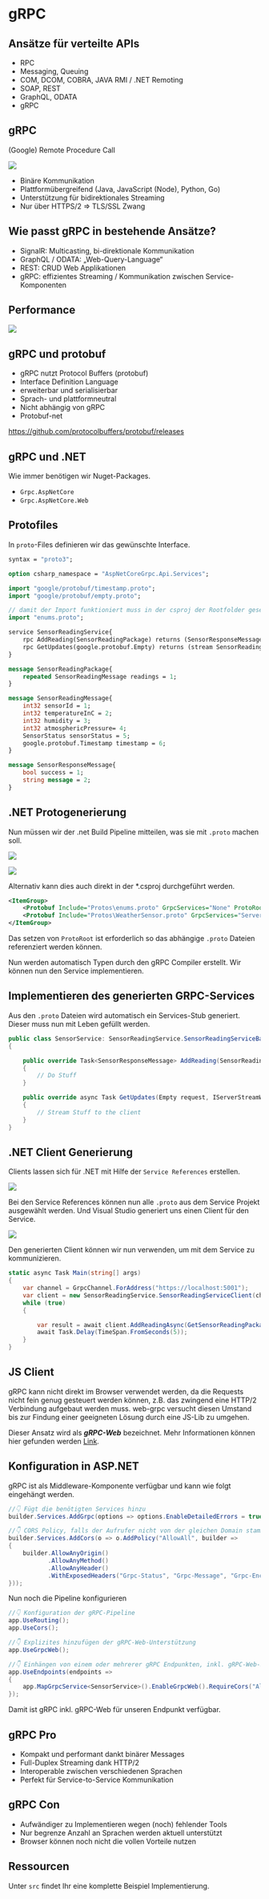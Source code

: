 # gRPC

## Ansätze für verteilte APIs

- RPC
- Messaging, Queuing
- COM, DCOM, COBRA, JAVA RMI / .NET Remoting
- SOAP, REST
- GraphQL, ODATA
- gRPC

## gRPC

(Google) Remote Procedure Call

![](assets/grpclogo.png)

- Binäre Kommunikation
- Plattformübergreifend (Java, JavaScript (Node), Python, Go)
- Unterstützung für bidirektionales Streaming
- Nur über HTTPS/2 => TLS/SSL Zwang

## Wie passt gRPC in bestehende Ansätze?

- SignalR: Multicasting, bi-direktionale Kommunikation
- GraphQL / ODATA: „Web-Query-Language“
- REST: CRUD Web Applikationen
- gRPC: effizientes Streaming / Kommunikation zwischen Service-Komponenten

## Performance

![](assets/grpcperf.png)

## gRPC und protobuf

- gRPC nutzt Protocol Buffers (protobuf)
- Interface Definition Language
- erweiterbar und serialisierbar
- Sprach- und plattformneutral
- Nicht abhängig von gRPC
- Protobuf-net

https://github.com/protocolbuffers/protobuf/releases

## gRPC und .NET

Wie immer benötigen wir Nuget-Packages.

- `Grpc.AspNetCore`
- `Grpc.AspNetCore.Web`

## Protofiles

In `proto`-Files definieren wir das gewünschte Interface.

```proto
syntax = "proto3";

option csharp_namespace = "AspNetCoreGrpc.Api.Services";

import "google/protobuf/timestamp.proto";
import "google/protobuf/empty.proto";

// damit der Import funktioniert muss in der csproj der Rootfolder gesetzt werden.
import "enums.proto";

service SensorReadingService{
	rpc AddReading(SensorReadingPackage) returns (SensorResponseMessage);
	rpc GetUpdates(google.protobuf.Empty) returns (stream SensorReadingMessage);
}

message SensorReadingPackage{
	repeated SensorReadingMessage readings = 1;
}

message SensorReadingMessage{
	int32 sensorId = 1;
	int32 temperatureInC = 2;
	int32 humidity = 3;
	int32 atmosphericPressure= 4;
	SensorStatus sensorStatus = 5;
	google.protobuf.Timestamp timestamp = 6;
}

message SensorResponseMessage{
	bool success = 1;
	string message = 2;
}
```

## .NET Protogenerierung

Nun müssen wir der .net Build Pipeline mitteilen, was sie mit `.proto` machen soll.

![](assets/vs_protoprops1.png)

![](assets/vs_protoprops2.png)

Alternativ kann dies auch direkt in der \*.csproj durchgeführt werden.

```xml
<ItemGroup>
    <Protobuf Include="Protos\enums.proto" GrpcServices="None" ProtoRoot="Protos\" />
    <Protobuf Include="Protos\WeatherSensor.proto" GrpcServices="Server" ProtoRoot="Protos\" />
</ItemGroup>
```

Das setzen von `ProtoRoot` ist erforderlich so das abhängige `.proto` Dateien referenziert werden können.

Nun werden automatisch Typen durch den gRPC Compiler erstellt.
Wir können nun den Service implementieren.

## Implementieren des generierten GRPC-Services

Aus den `.proto` Dateien wird automatisch ein Services-Stub generiert. Dieser muss nun mit Leben gefüllt werden.

```csharp
public class SensorService: SensorReadingService.SensorReadingServiceBase
{

    public override Task<SensorResponseMessage> AddReading(SensorReadingPackage request, ServerCallContext context)
    {
        // Do Stuff
    }

    public override async Task GetUpdates(Empty request, IServerStreamWriter<SensorReadingMessage> responseStream, ServerCallContext context)
    {
        // Stream Stuff to the client
    }
}

```

## .NET Client Generierung

Clients lassen sich für .NET mit Hilfe der `Service References` erstellen.

![](assets/vs_serviceref.png)

Bei den Service References können nun alle `.proto` aus dem Service Projekt ausgewählt werden.
Und Visual Studio generiert uns einen Client für den Service.

![](assets/vs_serviceref2.png)

Den generierten Client können wir nun verwenden, um mit dem Service zu kommunizieren.

```csharp
static async Task Main(string[] args)
{
    var channel = GrpcChannel.ForAddress("https://localhost:5001");
    var client = new SensorReadingService.SensorReadingServiceClient(channel);
    while (true)
    {

        var result = await client.AddReadingAsync(GetSensorReadingPackage());
        await Task.Delay(TimeSpan.FromSeconds(5));
    }
}
```

## JS Client

gRPC kann nicht direkt im Browser verwendet werden, da die Requests nicht fein genug gesteuert werden können, z.B. das zwingend eine HTTP/2 Verbindung aufgebaut werden muss.
web-grpc versucht diesen Umstand bis zur Findung einer geeigneten Lösung durch eine JS-Lib zu umgehen.

Dieser Ansatz wird als **_gRPC-Web_** bezeichnet. Mehr Informationen können hier gefunden werden [Link](https://grpc.io/blog/state-of-grpc-web/).

## Konfiguration in ASP.NET

gRPC ist als Middleware-Komponente verfügbar und kann wie folgt eingehängt werden.

```csharp
//👇 Fügt die benötigten Services hinzu
builder.Services.AddGrpc(options => options.EnableDetailedErrors = true);

//👇 CORS Policy, falls der Aufrufer nicht von der gleichen Domain stammt
builder.Services.AddCors(o => o.AddPolicy("AllowAll", builder =>
{
    builder.AllowAnyOrigin()
           .AllowAnyMethod()
           .AllowAnyHeader()
           .WithExposedHeaders("Grpc-Status", "Grpc-Message", "Grpc-Encoding", "Grpc-Accept-Encoding");
}));

```

Nun noch die Pipeline konfigurieren

```csharp
//👇 Konfiguration der gRPC-Pipeline
app.UseRouting();
app.UseCors();

//👇 Explizites hinzufügen der gRPC-Web-Unterstützung
app.UseGrpcWeb();

//👇 Einhängen von einem oder mehrerer gRPC Endpunkten, inkl. gRPC-Web-Support
app.UseEndpoints(endpoints =>
{
    app.MapGrpcService<SensorService>().EnableGrpcWeb().RequireCors("AllowAll");
});

```

Damit ist gRPC inkl. gRPC-Web für unseren Endpunkt verfügbar.

## gRPC Pro

- Kompakt und performant dankt binärer Messages
- Full-Duplex Streaming dank HTTP/2
- Interoperable zwischen verschiedenen Sprachen
- Perfekt für Service-to-Service Kommunikation

## gRPC Con

- Aufwändiger zu Implementieren wegen (noch) fehlender Tools
- Nur begrenze Anzahl an Sprachen werden aktuell unterstützt
- Browser können noch nicht die vollen Vorteile nutzen

## Ressourcen

Unter `src` findet Ihr eine komplette Beispiel Implementierung.
